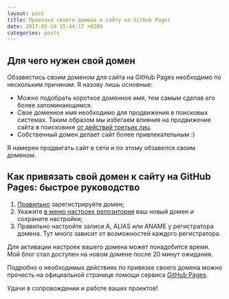 ```yaml
---
layout: post
title: Привязка своего домена к сайту на GitHub Pages
date: 2017-02-10 15:44:17 +0200
categories: posts
---
```


## Для чего нужен свой домен

Обзавестись своим доменом для сайта на GitHub Pages необходимо по нескольким причинам. Я назову лишь основные:

* Можно подобрать короткое доменное имя, тем самым сделав его более запоминающимся.
* Свое доменное имя необходимо для продвижения в поисковых системах. Таким образом мы избегаем влияния на продвижение сайта в поисковике [от действий третьих лиц](https://habrahabr.ru/post/175685/).
* Собственный домен делает сайт более привлекательным :)

Я намерен продвигать сайт в сети и по этому обзавелся своим доменом.

## Как привязать свой домен к сайту на GitHub Pages: быстрое руководство

1. [Правильно](https://habrahabr.ru/post/96012) зарегистрируйте домен;
2. Укажите [в меню настроек репозитория](https://help.github.com/articles/adding-or-removing-a-custom-domain-for-your-github-pages-site/) ваш новый домен и сохраните настройки;
3. Правильно настройте записи A, ALIAS или ANAME у регистратора домена. Тут много зависит от возможностей каждого регистратора.

Для активации настроек вашего домена может понадобится время. Мой блог стал доступен на новом домене после 20 минут ожидания.

Подробно о необходимых действиях по привязке своего домена можно прочесть на официальной странице помощи сервиса [GitHub Pages](https://help.github.com/articles/using-a-custom-domain-with-github-pages).

Удачи в сопровождении и работе ваших проектов!

